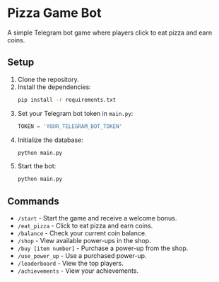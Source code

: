 # Pizza Game Bot

A simple Telegram bot game where players click to eat pizza and earn coins.

## Setup

1. Clone the repository.
2. Install the dependencies:
   ```bash
   pip install -r requirements.txt
   ```
3. Set your Telegram bot token in `main.py`:
   ```python
   TOKEN = 'YOUR_TELEGRAM_BOT_TOKEN'
   ```
4. Initialize the database:
   ```bash
   python main.py
   ```
5. Start the bot:
   ```bash
   python main.py
   ```

## Commands

- `/start` - Start the game and receive a welcome bonus.
- `/eat_pizza` - Click to eat pizza and earn coins.
- `/balance` - Check your current coin balance.
- `/shop` - View available power-ups in the shop.
- `/buy [item number]` - Purchase a power-up from the shop.
- `/use_power_up` - Use a purchased power-up.
- `/leaderboard` - View the top players.
- `/achievements` - View your achievements.
